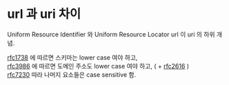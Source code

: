 # url 과 uri 차이

Uniform Resource Identifier 와 Uniform Resource Locator 
url 이 uri 의 하위 개념.

[rfc1738](https://tools.ietf.org/html/rfc1738) 에 따르면 스키마는 lower case 여야 하고, <br/>
[rfc3986](http://tools.ietf.org/html/rfc3986) 에 따르면 도메인 주소도 lower case 여야 하고, ( + [rfc2616](http://tools.ietf.org/html/rfc2616) ) <br/>
[rfc7230](http://tools.ietf.org/html/rfc7230) 따라 나머지 요소들은 case sensitive 함.
